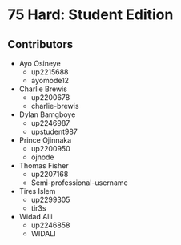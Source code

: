 # 75 Hard: Student Edition

## Contributors
- Ayo Osineye
  - up2215688
  - ayomode12
- Charlie Brewis
  - up2200678
  - charlie-brewis
- Dylan Bamgboye
  - up2246987
  - upstudent987
- Prince Ojinnaka
  - up2200950
  - ojnode
- Thomas Fisher
  - up2207168
  - Semi-professional-username
- Tires Islem
  - up2299305
  - tir3s
- Widad Alli
  - up2246858
  - WIDALI


<!--

**Here are some ideas to get you started:**

🙋‍♀️ A short introduction - what is your organization all about?
🌈 Contribution guidelines - how can the community get involved?
👩‍💻 Useful resources - where can the community find your docs? Is there anything else the community should know?
🍿 Fun facts - what does your team eat for breakfast?
🧙 Remember, you can do mighty things with the power of [Markdown](https://docs.github.com/github/writing-on-github/getting-started-with-writing-and-formatting-on-github/basic-writing-and-formatting-syntax)
-->
